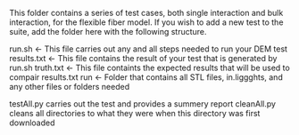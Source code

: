 This folder contains a series of test cases, both single interaction and bulk interaction,
for the flexible fiber model. If you wish to add a new test to the suite, add the folder
here with the following structure.

<Your Test>
    run.sh <- This file carries out any and all steps needed to run your DEM test
    results.txt <- This file contains the result of your test that is generated by run.sh
    truth.txt <- This file containts the expected results that will be used to compair results.txt
    run <- Folder that contains all STL files, in.liggghts, and any other files or folders needed


testAll.py carries out the test and provides a summery report
cleanAll.py cleans all directories to what they were when this directory was first downloaded
